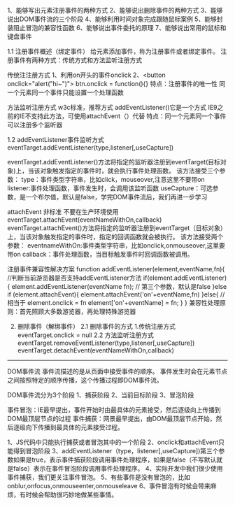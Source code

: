 1、能够写出元素注册事件的两种方式
2、能够说出删除事件的两种方式
3、能够说出DOM事件流的三个阶段
4、能够利用时间对象完成跟随鼠标案例
5、能够封装阻止冒泡的兼容性函数
6、能够说出事件委托的原理
7、能够说出常用的鼠标和键盘事件

1.1 注册事件概述（绑定事件）
给元素添加事件，称为注册事件或者绑定事件。
注册事件有两种方式：传统方式和方法监听注册方式

传统注注册方式
1、利用on开头的事件onclick
2、<button onclick="alert("hi~")"></button>
btn.onclick = function(){}
特点：注册事件的唯一性
同一个元素同一个事件只能设置一个处理函数

方法监听注册方式
w3c标准，推荐方式
addEventListener()它是一个方式
IE9之前的IE不支持此方法，可使用attachEvent（）代替
特点：同一个元素同一个事件可以注册多个监听器

1.2 addEventListener事件监听方式
eventTarget.addEventListener(type,listener[,useCapture])

eventTarget.addEventListener()方法将指定的监听器注册到eventTarget(目标对象)上，当该对象触发指定的事件时，就会执行事件处理函数。
该方法接受三个参数：
type：事件类型字符串，比如click，mouseover,注意这里不要带on
listener:事件处理函数，事件发生时，会调用该监听函数
useCapture：可选参数，是一个布尔值，默认是false，学完DOM事件流后，我们再进一步学习

attachEvent 非标准 不要在生产环境使用
eventTarget.attachEvent(eventNameWithOn,callback)
eventTarget.attachEvent()方法将指定的监听器注册到eventTarget（目标对象）上，当该对象触发指定的事件时，指定的回调函数就会被执行。
该方法接受两个参数：
eventnameWithOn:事件类型字符串，比如onclick,onmouseover,这里要带on
callback：事件处理函数，当目标触发事件时回调函数被调用。

注册事件兼容性解决方案
function addEventListener(element,eventName,fn){
    //判断当前游览器是否支持addEventListener方法
    if(element.addEventListener){
        element.addEventListener(eventName fn); // 第三个参数，默认是false
    }else if (element.attachEvent){
        element.attachEvent('on'+eventName,fn)
    }else{
        // 相当于 element.onclick = fn
        element['on'+eventName] = fn;
    }
}
兼容性处理原则：首先照顾大多数游览器，再处理特殊游览器

2. 删除事件（解绑事件）
2.1 删除事件的方式
1.传统注册方式
eventTarget.onclick = null
2.2 方法监听注册方式
eventTarget.removeEventListener(type,listener[,useCapture])
eventTarget.detachEvent(eventNameWithOn,callback)

***********
DOM事件流
事件流描述的是从页面中接受事件的顺序。
事件发生时会在元素节点之间按照特定的顺序传播，这个传播过程即DOM事件流。

DOM事件流分为3个阶段
1、捕获阶段
2、当前目标阶段
3、冒泡阶段

事件冒泡：IE最早提出，事件开始时由最具体的元素接受，然后逐级向上传播到DOM最顶层节点的过程
事件捕获：网景最早提出，由DOM最顶层节点开始，然后逐级向下传播到最具体的元素接受过程。

1、JS代码中只能执行捕获或者冒泡其中的一个阶段
2、onclick和attachEvent只能得到冒泡阶段
3、addEventListener（type，listener[,useCapture])第三个参数如果是true，表示事件捕获阶段调用事件处理程序，如果是false（不写默认就是false）表示在事件冒泡阶段调用事件处理程序。
4、实际开发中我们很少使用事件捕获，我们更关注事件冒泡。
5、有些事件是没有冒泡的，比如onblur,onfocus,onmouseenter,onmouseleave
6、事件冒泡有时候会带来麻烦，有时候会帮助很巧妙地做某些事情。
